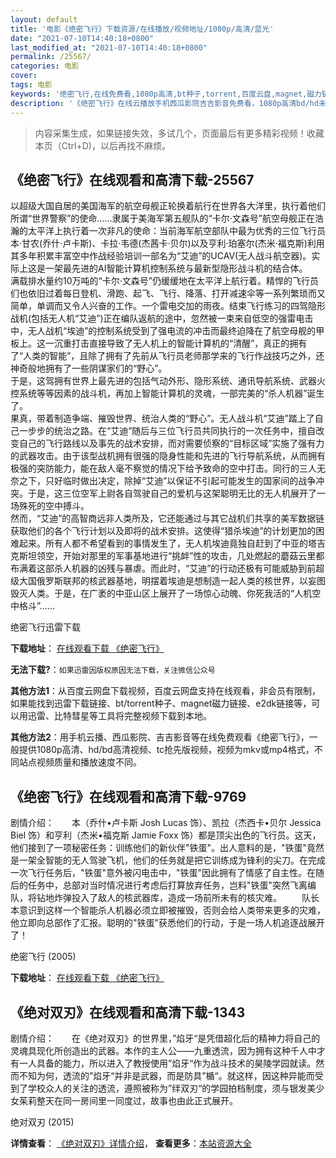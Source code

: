 ```yaml
---
layout: default
title: '电影《绝密飞行》下载资源/在线播放/视频地址/1080p/高清/蓝光'
date: "2021-07-10T14:40:18+0800"
last_modified_at: "2021-07-10T14:40:18+0800"
permalink: /25567/
categories: 电影
cover:
tags: 电影
keywords: '绝密飞行,在线免费看,1080p高清,bt种子,torrent,百度云盘,magnet,磁力链,迅雷下载资源'
description: '《绝密飞行》在线云播放手机西瓜影院吉吉影音免费看，1080p高清bd/hd未删减完整版和tc抢先枪版，mkv/mp4格式，附带bt/torrent种子、magnet/磁力链、百度云盘、网盘资源迅雷下载链接'
---
```


>内容采集生成，如果链接失效，多试几个，页面最后有更多精彩视频！收藏本页（Ctrl+D)，以后再找不麻烦。


## 《绝密飞行》在线观看和高清下载-25567

以超级大国自居的美国海军的航空母舰正轮换着航行在世界各大洋里，执行着他们所谓&ldquo;世界警察”的使命&hellip;…隶属于美海军第五舰队的&ldquo;卡尔·文森号&rdquo;航空母舰正在浩瀚的太平洋上执行着一次非凡的使命：当前海军航空部队中最为优秀的三位飞行员本&middot;甘农(乔什·卢卡斯)、卡拉&middot;韦德(杰茜卡&middot;贝尔)以及亨利·珀塞尔(杰米·福克斯)利用其多年积累丰富空中作战经验培训一部名为&ldquo;艾迪”的UCAV(无人战斗航空器)。实际上这是一架最先进的AI智能计算机控制系统与最新型隐形战斗机的结合体。<br />满载排水量约10万吨的&ldquo;卡尔·文森号&rdquo;仍缓缓地在太平洋上航行着。精悍的飞行员们也依旧过着每日登机、滑跑、起飞、飞行、降落、打开减速伞等一系列繁琐而又简单，单调而又令人兴奋的工作。一个雷电交加的雨夜。结束飞行练习的四驾隐形战机(包括无人机&ldquo;艾迪”)正在编队返航的途中，忽然被一束来自低空的强雷电击中，无人战机“埃迪”的控制系统受到了强电流的冲击而最终迫降在了航空母舰的甲板上。这一沉重打击直接导致了无人机上的智能计算机的“清醒”，真正的拥有了&ldquo;人类的智能&rdquo;，且除了拥有了先前从飞行员老师那学来的飞行作战技巧之外，还神奇般地拥有了一些阴谋家们的“野心”。<br />于是，这驾拥有世界上最先进的包括气动外形、隐形系统、通讯导航系统、武器火控系统等等因素的战斗机，再加上智能计算机的灵魂，一部完美的“杀人机器&rdquo;诞生了。<br />果真，带着制造争端、摧毁世界、统治人类的“野心”。无人战斗机“艾迪”踏上了自己一步步的统治之路。在“艾迪”随后与三位飞行员共同执行的一次任务中，擅自改变自己的飞行路线以及事先的战术安排，而对需要侦察的“目标区域”实施了强有力的武器攻击。由于该型战机拥有很强的隐身性能和先进的飞行导航系统，从而拥有极强的突防能力，能在敌人毫不察觉的情况下给予致命的空中打击。同行的三人无奈之下，只好临时做出决定，除掉“艾迪”以保证不引起可能发生的国家间的战争冲突。于是，这三位空军上尉各自驾驶自己的爱机与这架聪明无比的无人机展开了一场殊死的空中搏斗。<br />然而，“艾迪”的高智商远非人类所及，它还能通过与其它战机们共享的美军数据链获取他们的各个飞行计划以及即将的战术安排。这使得“猎杀埃迪”的计划更加的困难起来。所有人都不希望看到的事情发生了，无人机埃迪竟独自赶到了中亚的塔吉克斯坦领空，开始对那里的军事基地进行&ldquo;挑衅”性的攻击，几处燃起的蘑菇云里都布满着这部杀人机器的凶残与暴虐。而此时，“艾迪”的行动还极有可能威胁到前超级大国俄罗斯联邦的核武器基地，明摆着埃迪是想制造一起人类的核世界，以妄图毁灭人类。于是，在广袤的中亚山区上展开了一场惊心动魄、你死我活的“人机空中格斗”……


绝密飞行迅雷下载

**下载地址**： [在线观看下载 《绝密飞行》](https://www.993dy.com//vod-detail-id-19660.html) 


**无法下载?**：`如果迅雷因版权原因无法下载，关注微信公众号 `

**其他方法1**：从百度云网盘下载视频，百度云网盘支持在线观看，非会员有限制，如果能找到迅雷下载链接、bt/torrent种子、magnet磁力链接、e2dk链接等，可以用迅雷、比特彗星等工具将完整视频下载到本地。

**其他方法2**：用手机云播、西瓜影院、吉吉影音等在线免费观看《绝密飞行》，一般提供1080p高清、hd/bd高清视频、tc抢先版视频，视频为mkv或mp4格式，不同站点视频质量和播放速度不同。


## 《绝密飞行》在线观看和高清下载-9769

剧情介绍：　　本（乔什•卢卡斯 Josh Lucas 饰）、凯拉（杰西卡•贝尔 Jessica Biel 饰）和亨利（杰米•福克斯 Jamie Foxx 饰）都是顶尖出色的飞行员。这天，他们接到了一项秘密任务：训练他们的新伙伴"铁蛋"。出人意料的是，"铁蛋"竟然是一架全智能的无人驾驶飞机，他们的任务就是把它训练成为锋利的尖刀。在完成一次飞行任务后，"铁蛋"意外被闪电击中，"铁蛋"因此拥有了情感了自主性。在随后的任务中，总部对当时情况进行考虑后打算放弃任务，岂料"铁蛋"突然飞离编队，将钻地炸弹投入了敌人的核武器库，造成一场前所未有的核灾难。 　　队长本意识到这样一个智能杀人机器必须立即被摧毁，否则会给人类带来更多的灾难，他立即向总部作了汇报。聪明的"铁蛋"获悉他们的行动，于是一场人机追逐战展开了！


绝密飞行 (2005)

**下载地址**： [在线观看下载 《绝密飞行》](https://www.btbtdy.me/btdy/dy9046.html) 


## 《绝对双刃》在线观看和高清下载-1343

剧情介绍：　　在《绝对双刃》的世界里，”焰牙“是凭借超化后的精神力将自己的灵魂具现化所创造出的武器。本作的主人公——九重透流，因为拥有这种千人中才有一人具备的能力，所以进入了教授使用”焰牙“作为战斗技术的昊陵学园就读。然而不知为何，透流的”焰牙“并非是武器，而是防具”楯“。就这样，因这种异能而受到了学校众人的关注的透流，遵照被称为”绊双刃“的学园拍档制度，须与银发美少女茱莉整天在同一房间里一同度过，故事也由此正式展开。


绝对双刃 (2015)

**详情查看**： [《绝对双刃》详情介绍](/movie/1343/)， **查看更多**：[本站资源大全](/movie/t/all/)

